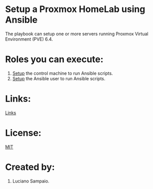 # Setup a Proxmox HomeLab using Ansible

The playbook can setup one or more servers running Proxmox Virtual Environment (PVE) 6.4.

# Roles you can execute:
1. [Setup](roles/01-setup-control-machine/README.md) the control machine to run Ansible scripts.
1. [Setup](roles/02-setup-ansible-user/README.md) the Ansible user to run Ansible scripts.

# Links:

[Links](links.md "Links")

# License:

[MIT](LICENSE "MIT License")

# Created by: 

1. Luciano Sampaio.
